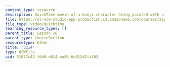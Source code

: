 ```yaml
---
content_type: resource
description: QuickTime movie of a kanji character being painted with a brush.
file: https://ol-ocw-studio-app-production.s3.amazonaws.com/courses/21g-504-japanese-iv-spring-2009/51077c42fdb0e614ea866c012d1fa303_3214.mov
file_type: video/quicktime
learning_resource_types: []
parent_title: Lesson 20
parent_type: CourseSection
resourcetype: Other
title: '3214'
type: OCWFile
uid: 51077c42-fdb0-e614-ea86-6c012d1fa303
---
```

